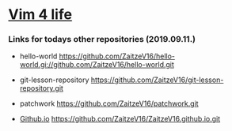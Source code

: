 # [Vim 4 life](https://github.com/green-fox-academy/ZaitzeV16.git)

### Links for todays other repositories (2019.09.11.)

* hello-world
https://github.com/ZaitzeV16/hello-world.gi://github.com/ZaitzeV16/hello-world.git

* git-lesson-repository
https://github.com/ZaitzeV16/git-lesson-repository.git

* patchwork
https://github.com/ZaitzeV16/patchwork.git

* [Github.io](https://zaitzev16.github.io./)
https://github.com/ZaitzeV16/ZaitzeV16.github.io.git
